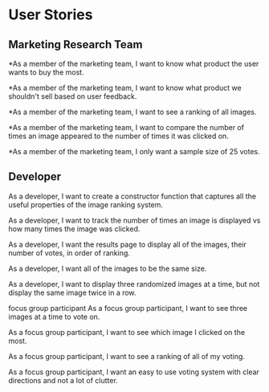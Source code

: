 # User Stories
## Marketing Research Team

*As a member of the marketing team, I want to know what product the user wants to buy the most.

*As a member of the marketing team, I want to know what product we shouldn't sell based on user feedback.

*As a member of the marketing team, I want to see a ranking of all images.

*As a member of the marketing team, I want to compare the number of times an image appeared to the number of times it was clicked on.

*As a member of the marketing team, I only want a sample size of 25 votes.


## Developer
As a developer, I want to create a constructor function that captures all the useful properties of the image ranking system.

As a developer, I want to track the number of times an image is displayed vs how many times the image was clicked.

As a developer, I want the results page to display all of the images, their number of votes, in order of ranking.

As a developer, I want all of the images to be the same size.

As a developer, I want to display three randomized images at a time, but not display the same image twice in a row.

focus group participant
As a focus group participant, I want to see three images at a time to vote on.

As a focus group participant, I want to see which image I clicked on the most.

As a focus group participant, I want to see a ranking of all of my voting.

As a focus group participant, I want an easy to use voting system with clear directions and not a lot of clutter.

